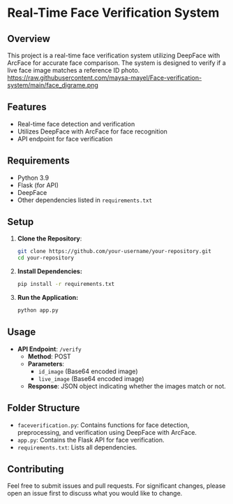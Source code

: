 # Real-Time Face Verification System

## Overview
This project is a real-time face verification system utilizing DeepFace with ArcFace for accurate face comparison. The system is designed to verify if a live face image matches a reference ID photo.
https://raw.githubusercontent.com/maysa-mayel/Face-verification-system/main/face_digrame.png
## Features
- Real-time face detection and verification
- Utilizes DeepFace with ArcFace for face recognition
- API endpoint for face verification

## Requirements
- Python 3.9
- Flask (for API)
- DeepFace
- Other dependencies listed in `requirements.txt`

## Setup
1. **Clone the Repository**:
   ```bash
   git clone https://github.com/your-username/your-repository.git
   cd your-repository
2. **Install Dependencies:**
   ```bash
   pip install -r requirements.txt

3. **Run the Application:**
   ```bash
   python app.py
## Usage
- **API Endpoint**: `/verify`
  - **Method**: POST
  - **Parameters**:
    - `id_image` (Base64 encoded image)
    - `live_image` (Base64 encoded image)
  - **Response**: JSON object indicating whether the images match or not.

## Folder Structure
- `faceverification.py`: Contains functions for face detection, preprocessing, and verification using DeepFace with ArcFace.
- `app.py`: Contains the Flask API for face verification.
- `requirements.txt`: Lists all dependencies.

## Contributing
Feel free to submit issues and pull requests. For significant changes, please open an issue first to discuss what you would like to change.
